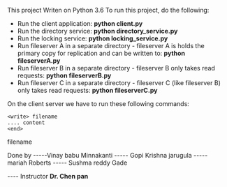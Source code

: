 This project Writen on Python 3.6
To run this project, do the following:

* Run the client application: **python client.py**
* Run the directory service: **python directory_service.py**
* Run the locking service: **python locking_service.py**
* Run fileserver A in a separate directory - fileserver A is holds the primary copy for replication and can be written to: **python fileserverA.py**
* Run fileserver B in a separate directory - fileserver B only takes read requests: **python fileserverB.py**
* Run fileserver C in a separate directory - fileserver C (like fileserver B) only takes read requests: **python fileserverC.py**

On the client server we have to run these following commands:

	<write> filename 
	.... content
	<end>

<read> filename
<quit>

Done by 
-----Vinay babu Minnakanti
----- Gopi Krishna jarugula
----- mariah Roberts
----- Sushma reddy Gade


---- Instructor **Dr. Chen pan**